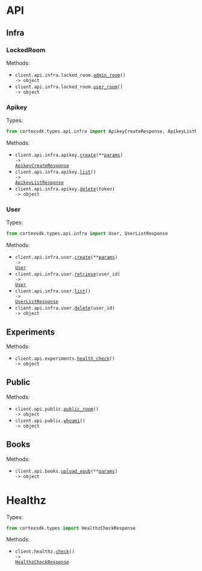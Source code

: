 # API

## Infra

### LockedRoom

Methods:

- <code title="get /api/infra/locked-room/admin">client.api.infra.locked_room.<a href="./src/cortexsdk/resources/api/infra/locked_room.py">admin_room</a>() -> object</code>
- <code title="get /api/infra/locked-room/user">client.api.infra.locked_room.<a href="./src/cortexsdk/resources/api/infra/locked_room.py">user_room</a>() -> object</code>

### Apikey

Types:

```python
from cortexsdk.types.api.infra import ApikeyCreateResponse, ApikeyListResponse
```

Methods:

- <code title="post /api/infra/apikey">client.api.infra.apikey.<a href="./src/cortexsdk/resources/api/infra/apikey.py">create</a>(\*\*<a href="src/cortexsdk/types/api/infra/apikey_create_params.py">params</a>) -> <a href="./src/cortexsdk/types/api/infra/apikey_create_response.py">ApikeyCreateResponse</a></code>
- <code title="get /api/infra/apikey">client.api.infra.apikey.<a href="./src/cortexsdk/resources/api/infra/apikey.py">list</a>() -> <a href="./src/cortexsdk/types/api/infra/apikey_list_response.py">ApikeyListResponse</a></code>
- <code title="delete /api/infra/apikey/{token}">client.api.infra.apikey.<a href="./src/cortexsdk/resources/api/infra/apikey.py">delete</a>(token) -> object</code>

### User

Types:

```python
from cortexsdk.types.api.infra import User, UserListResponse
```

Methods:

- <code title="post /api/infra/user">client.api.infra.user.<a href="./src/cortexsdk/resources/api/infra/user.py">create</a>(\*\*<a href="src/cortexsdk/types/api/infra/user_create_params.py">params</a>) -> <a href="./src/cortexsdk/types/api/infra/user.py">User</a></code>
- <code title="get /api/infra/user/{user_id}">client.api.infra.user.<a href="./src/cortexsdk/resources/api/infra/user.py">retrieve</a>(user_id) -> <a href="./src/cortexsdk/types/api/infra/user.py">User</a></code>
- <code title="get /api/infra/user">client.api.infra.user.<a href="./src/cortexsdk/resources/api/infra/user.py">list</a>() -> <a href="./src/cortexsdk/types/api/infra/user_list_response.py">UserListResponse</a></code>
- <code title="delete /api/infra/user/{user_id}">client.api.infra.user.<a href="./src/cortexsdk/resources/api/infra/user.py">delete</a>(user_id) -> object</code>

## Experiments

Methods:

- <code title="get /api/experiments/health">client.api.experiments.<a href="./src/cortexsdk/resources/api/experiments.py">health_check</a>() -> object</code>

## Public

Methods:

- <code title="get /api/public/room">client.api.public.<a href="./src/cortexsdk/resources/api/public.py">public_room</a>() -> object</code>
- <code title="get /api/public/whoami">client.api.public.<a href="./src/cortexsdk/resources/api/public.py">whoami</a>() -> object</code>

## Books

Methods:

- <code title="post /api/books/epub/upload">client.api.books.<a href="./src/cortexsdk/resources/api/books.py">upload_epub</a>(\*\*<a href="src/cortexsdk/types/api/book_upload_epub_params.py">params</a>) -> object</code>

# Healthz

Types:

```python
from cortexsdk.types import HealthzCheckResponse
```

Methods:

- <code title="get /healthz">client.healthz.<a href="./src/cortexsdk/resources/healthz.py">check</a>() -> <a href="./src/cortexsdk/types/healthz_check_response.py">HealthzCheckResponse</a></code>
